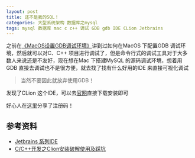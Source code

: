 ```yaml
---
layout: post
title: 还不是我的SQL！
categories: 大型系统架构 数据库之mysql
tags: mysql 数据库 mac c c++ 调试 GDB gdb IDE CLion Jetbrains
---
```


之前在[《MacOS设置GDB调试环境》](http://www.xumenger.com/mac-gdb-root-20180614/)讲到过如何在MacOS 下配置GDB 调试环境，然后就可以对C、C++ 项目进行调试了，但是命令行式的调试工具对于大多数人来说还是不友好，现在想在Mac 下搭建MySQL 的源码调试环境，想着用GDB 直接去调试也不是很方便，就去找了找有什么好用的IDE 来直接可视化调试

>当然不要因此就放弃使用GDB！

发现了CLion 这个IDE，可以去[官网](https://www.jetbrains.com/clion/download/#section=mac)直接下载安装即可

好心人在[这里](http://idea.lanyus.com/)分享了注册码！



## 参考资料

* [Jetbrains 系列IDE](https://www.cnblogs.com/muChen572/p/Jetbrains_IDE_keygen.html)
* [C/C++开发之Clion安装破解使用及踩坑](https://blog.csdn.net/qq_26914291/article/details/79890463)
